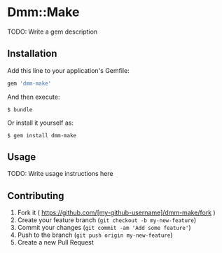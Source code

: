 # Dmm::Make

TODO: Write a gem description

## Installation

Add this line to your application's Gemfile:

```ruby
gem 'dmm-make'
```

And then execute:

    $ bundle

Or install it yourself as:

    $ gem install dmm-make

## Usage

TODO: Write usage instructions here

## Contributing

1. Fork it ( https://github.com/[my-github-username]/dmm-make/fork )
2. Create your feature branch (`git checkout -b my-new-feature`)
3. Commit your changes (`git commit -am 'Add some feature'`)
4. Push to the branch (`git push origin my-new-feature`)
5. Create a new Pull Request

